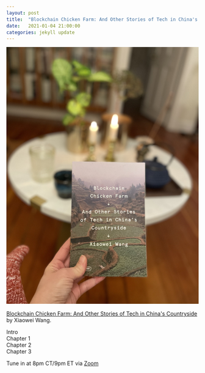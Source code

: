 ```yaml
---
layout: post
title:  "Blockchain Chicken Farm: And Other Stories of Tech in China's Countryside (1/3)"
date:   2021-01-04 21:00:00
categories: jekyll update
---
```


<img src="/assets/img/blockchainchicken.jpg">

[Blockchain Chicken Farm: And Other Stories of Tech in China's Countryside](https://bookshop.org/books/blockchain-chicken-farm-and-other-stories-of-tech-in-china-s-countryside/9780374538668?aid=13448&listref=civic-tech-book-club-reading-list) by Xiaowei Wang.

Intro  
Chapter 1  
Chapter 2  
Chapter 3  

Tune in at 8pm CT/9pm ET via [Zoom](https://harvard.zoom.us/j/97704612486)
